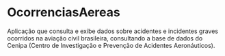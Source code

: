 # OcorrenciasAereas
Aplicação que consulta e exibe dados sobre acidentes e incidentes graves ocorridos na aviação civil brasileira, consultando a base de dados do Cenipa (Centro de Investigação e Prevenção de Acidentes Aeronáuticos).
